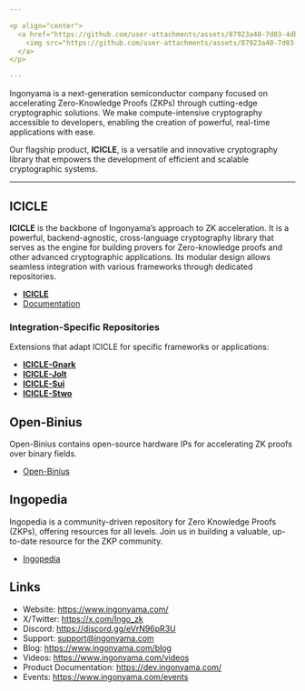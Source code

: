 ```yaml
---

<p align="center">
  <a href="https://github.com/user-attachments/assets/87923a40-7d03-4db5-b6cf-e6cc80981f7f">
    <img src="https://github.com/user-attachments/assets/87923a40-7d03-4db5-b6cf-e6cc80981f7f" alt="Ingonyama Image" width="800"/>
  </a>
</p>

---
```


Ingonyama is a next-generation semiconductor company focused on accelerating Zero-Knowledge Proofs (ZKPs) through cutting-edge cryptographic solutions. We make compute-intensive cryptography accessible to developers, enabling the creation of powerful, real-time applications with ease.

Our flagship product, **ICICLE**, is a versatile and innovative cryptography library that empowers the development of efficient and scalable cryptographic systems.

---

## ICICLE  
**ICICLE** is the backbone of Ingonyama’s approach to ZK acceleration. It is a powerful, backend-agnostic, cross-language cryptography library that serves as the engine for building provers for Zero-knowledge proofs and other advanced cryptographic applications. Its modular design allows seamless integration with various frameworks through dedicated repositories.

- [**ICICLE**](https://github.com/ingonyama-zk/icicle)
- [Documentation](https://dev.ingonyama.com/icicle/overview)

### Integration-Specific Repositories  
Extensions that adapt ICICLE for specific frameworks or applications:  

- [**ICICLE-Gnark**](https://github.com/ingonyama-zk/icicle-gnark)
- [**ICICLE-Jolt**](https://github.com/ingonyama-zk/icicle-jolt) 
- [**ICICLE-Sui**](https://github.com/ingonyama-zk/icicle-sui)
- [**ICICLE-Stwo**](https://github.com/ingonyama-zk/icicle-stwo)

## Open-Binius
Open-Binius contains open-source hardware IPs for accelerating ZK proofs over binary fields. 

- [Open-Binius](https://github.com/ingonyama-zk/open-binius)

## Ingopedia
Ingopedia is a community-driven repository for Zero Knowledge Proofs (ZKPs), offering resources for all levels. Join us in building a valuable, up-to-date resource for the ZKP community.

- [Ingopedia](https://www.ingonyama.com/ingopedia/communityguide)

## Links
- Website: https://www.ingonyama.com/
- X/Twitter: https://x.com/Ingo_zk
- Discord: https://discord.gg/eVrN96pR3U
- Support: support@ingonyama.com
- Blog: https://www.ingonyama.com/blog
- Videos: https://www.ingonyama.com/videos
- Product Documentation: https://dev.ingonyama.com/
- Events: https://www.ingonyama.com/events







